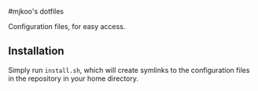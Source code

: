 #mjkoo's dotfiles

Configuration files, for easy access.

## Installation

Simply run `install.sh`, which will create symlinks to the configuration files in the repository in your home directory.

